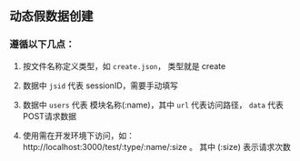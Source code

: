 ## 动态假数据创建

### 遵循以下几点：

1. 按文件名称定义类型，如 `create.json`， 类型就是 create

2. 数据中 `jsid` 代表 sessionID，需要手动填写

3. 数据中 `users` 代表 模块名称(:name)，其中 `url` 代表访问路径， `data` 代表POST请求数据

4. 使用需在开发环境下访问，如：http://localhost:3000/test/:type/:name/:size 。 其中 (:size) 表示请求次数